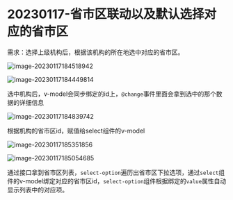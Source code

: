 # 20230117-省市区联动以及默认选择对应的省市区

需求：选择上级机构后，根据该机构的所在地选中对应的省市区。



![image-20230117184518942](https://s2.loli.net/2023/01/17/elbA9crTFWDEyvU.png)

![image-20230117184449814](https://s2.loli.net/2023/01/17/R3WgS5dExquYoQA.png)



选中机构后，v-model会同步绑定的id上，`@change`事件里面会拿到选中的那个数据的详细信息

![image-20230117184839742](https://s2.loli.net/2023/01/17/S6o7hEHnCm5ryOT.png)

根据机构的省市区id，赋值给select组件的v-model

![image-20230117185351856](https://s2.loli.net/2023/01/17/YkSV69iGhJbM3ut.png)

![image-20230117185054685](https://s2.loli.net/2023/01/17/vjNP4fVI7pgubUw.png)

通过接口拿到省市区列表，`select-option`遍历出省市区下拉选项，通过`select`组件的v-model绑定对应的省市区id，`select-option`组件根据绑定的`value`属性自动显示列表中的对应项。